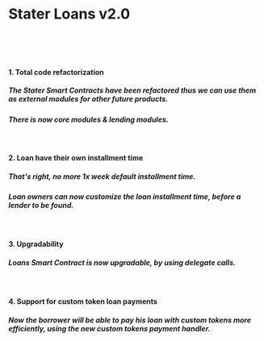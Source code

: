 # Stater Loans v2.0

<br />
<br />
<br />

#### 1. Total code refactorization

##### The Stater Smart Contracts have been refactored thus we can use them as external modules for other future products.
##### There is now core modules & lending modules.

<br />

#### 2. Loan have their own installment time

##### That's right, no more 1x week default installment time.
##### Loan owners can now customize the loan installment time, before a lender to be found.

<br />

#### 3. Upgradability

##### Loans Smart Contract is now upgradable, by using delegate calls.

<br />

#### 4. Support for custom token loan payments

##### Now the borrower will be able to pay his loan with custom tokens more efficiently, using the new custom tokens payment handler.
